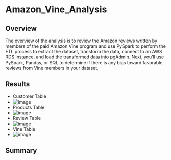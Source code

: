 # Amazon_Vine_Analysis
## Overview
 The overview of the analysis is to review the Amazon reviews written by members of the paid Amazon Vine program and use PySpark to perform the ETL process to extract the dataset, transform the data, connect to an AWS RDS instance, and load the transformed data into pgAdmin. Next, you’ll use PySpark, Pandas, or SQL to determine if there is any bias toward favorable reviews from Vine members in your dataset.
## Results
 - Customer Table
 - ![image](https://user-images.githubusercontent.com/107594143/193458730-d006f24c-b1bc-48de-9cf6-db2b79817632.png)
 - Products Table
 - ![image](https://user-images.githubusercontent.com/107594143/193458742-be531860-09d4-4cbc-bef2-5b8e9b2c33b1.png)
 - Review Table
 - ![image](https://user-images.githubusercontent.com/107594143/193458760-908a108a-d0a8-4e46-a61e-36585b964344.png)
 - Vine Table
 - ![image](https://user-images.githubusercontent.com/107594143/193458780-af2178d0-2598-4ea4-8380-35d9bcb74dde.png)

## Summary
